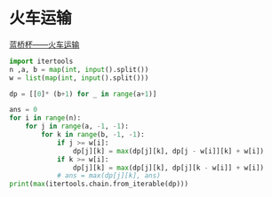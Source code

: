 # 火车运输

[蓝桥杯——火车运输](https://www.lanqiao.cn/problems/17117/learning/?isWithAnswer=true)



```python
import itertools
n ,a, b = map(int, input().split())
w = list(map(int, input().split()))

dp = [[0]* (b+1) for _ in range(a+1)]

ans = 0
for i in range(n):
    for j in range(a, -1, -1):
        for k in range(b, -1, -1):
            if j >= w[i]:
                dp[j][k] = max(dp[j][k], dp[j - w[i]][k] + w[i])
            if k >= w[i]:
                dp[j][k] = max(dp[j][k], dp[j][k - w[i]] + w[i])
            # ans = max(dp[j][k], ans)
print(max(itertools.chain.from_iterable(dp)))
```
